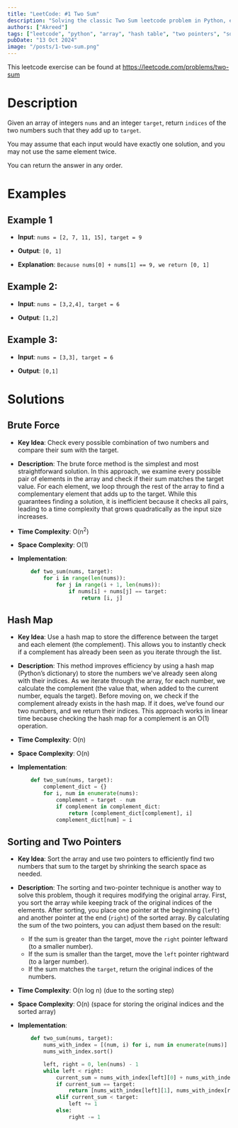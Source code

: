 ```yaml
---
title: "LeetCode: #1 Two Sum"
description: "Solving the classic Two Sum leetcode problem in Python, exploring various strategies."
authors: ["Akreed"]
tags: ["leetcode", "python", "array", "hash table", "two pointers", "sorting"]
pubDate: "13 Oct 2024"
image: "/posts/1-two-sum.png"
---
```


This leetcode exercise can be found at https://leetcode.com/problems/two-sum

# Description

Given an array of integers `nums` and an integer `target`, return `indices` of the two numbers such that they add up to `target`.

You may assume that each input would have exactly one solution, and you may not use the same element twice.

You can return the answer in any order.

# Examples

## Example 1

-   **Input**: `nums = [2, 7, 11, 15], target = 9`

-   **Output**: `[0, 1]`

-   **Explanation**: `Because nums[0] + nums[1] == 9, we return [0, 1]`

## Example 2:

-   **Input**: `nums = [3,2,4], target = 6`

-   **Output**: `[1,2]`

## Example 3:

-   **Input**: `nums = [3,3], target = 6`

-   **Output**: `[0,1]`

# Solutions

## Brute Force

-   **Key Idea**: Check every possible combination of two numbers and compare their sum with the target.
-   **Description**: The brute force method is the simplest and most straightforward solution. In this approach, we examine every possible pair of elements in the array and check if their sum matches the target value. For each element, we loop through the rest of the array to find a complementary element that adds up to the target. While this guarantees finding a solution, it is inefficient because it checks all pairs, leading to a time complexity that grows quadratically as the input size increases.
-   **Time Complexity**: O(n<sup>2</sup>)
-   **Space Complexity**: O(1)
-   **Implementation**:

    ```python
        def two_sum(nums, target):
            for i in range(len(nums)):
                for j in range(i + 1, len(nums)):
                    if nums[i] + nums[j] == target:
                        return [i, j]
    ```

## Hash Map

-   **Key Idea**: Use a hash map to store the difference between the target and each element (the complement). This allows you to instantly check if a complement has already been seen as you iterate through the list.
-   **Description**: This method improves efficiency by using a hash map (Python’s dictionary) to store the numbers we've already seen along with their indices. As we iterate through the array, for each number, we calculate the complement (the value that, when added to the current number, equals the target). Before moving on, we check if the complement already exists in the hash map. If it does, we’ve found our two numbers, and we return their indices. This approach works in linear time because checking the hash map for a complement is an O(1) operation.
-   **Time Complexity**: O(n)
-   **Space Complexity**: O(n)
-   **Implementation**:

    ```python
        def two_sum(nums, target):
            complement_dict = {}
            for i, num in enumerate(nums):
                complement = target - num
                if complement in complement_dict:
                    return [complement_dict[complement], i]
                complement_dict[num] = i
    ```

## Sorting and Two Pointers

-   **Key Idea**: Sort the array and use two pointers to efficiently find two numbers that sum to the target by shrinking the search space as needed.
-   **Description**: The sorting and two-pointer technique is another way to solve this problem, though it requires modifying the original array. First, you sort the array while keeping track of the original indices of the elements. After sorting, you place one pointer at the beginning (`left`) and another pointer at the end (`right`) of the sorted array. By calculating the sum of the two pointers, you can adjust them based on the result:
    -   If the sum is greater than the target, move the `right` pointer leftward (to a smaller number).
    -   If the sum is smaller than the target, move the `left` pointer rightward (to a larger number).
    -   If the sum matches the `target`, return the original indices of the numbers.
-   **Time Complexity**: O(n log n) (due to the sorting step)
-   **Space Complexity**: O(n) (space for storing the original indices and the sorted array)
-   **Implementation**:

    ```python
        def two_sum(nums, target):
            nums_with_index = [(num, i) for i, num in enumerate(nums)]
            nums_with_index.sort()

            left, right = 0, len(nums) - 1
            while left < right:
                current_sum = nums_with_index[left][0] + nums_with_index[right][0]
                if current_sum == target:
                    return [nums_with_index[left][1], nums_with_index[right][1]]
                elif current_sum < target:
                    left += 1
                else:
                    right -= 1
    ```
